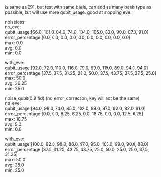 is same as E91, but test with same basis, can add as many basis type as possible, but will use more qubit_usage. good at stopping eve.   
   
   
noiseless:   
no_eve:   
qubit_usage:[66.0, 101.0, 84.0, 74.0, 104.0, 105.0, 80.0, 90.0, 87.0, 91.0]   
error_percentage:[0.0, 0.0, 0.0, 0.0, 0.0, 0.0, 0.0, 0.0, 0.0, 0.0]   
max: 0.0   
avg: 0.0   
min: 0.0   
   
with_eve:   
qubit_usage:[92.0, 72.0, 110.0, 116.0, 79.0, 89.0, 119.0, 89.0, 94.0, 94.0]   
error_percentage:[37.5, 37.5, 31.25, 25.0, 50.0, 37.5, 43.75, 37.5, 37.5, 25.0]   
    max: 50.0   
    avg: 36.25   
    min: 25.0   


noise_qubit(0.9 fid):(no_error_correction, key will not be the same)   
no_eve:   
qubit_usage:[94.0, 98.0, 74.0, 85.0, 102.0, 99.0, 97.0, 92.0, 82.0, 91.0]   
error_percentage:[0.0, 0.0, 6.25, 6.25, 0.0, 18.75, 0.0, 0.0, 12.5, 6.25]   
max: 18.75   
avg: 5.0   
min: 0.0   
   

with_eve:   
qubit_usage:[100.0, 82.0, 98.0, 86.0, 97.0, 95.0, 105.0, 99.0, 90.0, 88.0]   
error_percentage:[37.5, 31.25, 43.75, 43.75, 25.0, 50.0, 25.0, 25.0, 37.5, 31.25]   
max: 50.0   
avg: 35.0   
min: 25.0   
